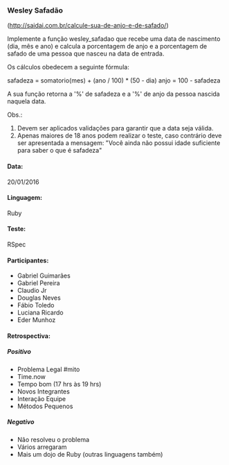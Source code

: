 ### Wesley Safadão

(http://saidai.com.br/calcule-sua-de-anjo-e-de-safado/)

Implemente a função wesley_safadao que recebe uma data de nascimento (dia, mês e ano) e calcula a
porcentagem de anjo e a porcentagem de safado de uma pessoa que nasceu na data de entrada.

Os cálculos obedecem a seguinte fórmula:

safadeza = somatorio(mes) + (ano / 100) * (50 - dia)
anjo = 100 - safadeza

A sua função retorna a '%' de safadeza e a '%' de anjo da pessoa nascida naquela data.

Obs.:

1. Devem ser aplicados validações para garantir que a data seja válida.
2. Apenas maiores de 18 anos podem realizar o teste, caso contrário deve ser apresentada a mensagem:
"Você ainda não possui idade suficiente para saber o que é safadeza"

#### Data:

20/01/2016

#### Linguagem:

Ruby

#### Teste:

RSpec

#### Participantes:

* Gabriel Guimarães
* Gabriel Pereira
* Claudio Jr
* Douglas Neves
* Fábio Toledo
* Luciana Ricardo
* Eder Munhoz

#### Retrospectiva:

##### Positivo

* Problema Legal #mito
* Time.now
* Tempo bom (17 hrs às 19 hrs)
* Novos Integrantes
* Interação Equipe
* Métodos Pequenos

##### Negativo

* Não resolveu o problema
* Vários arregaram
* Mais um dojo de Ruby (outras linguagens também)
